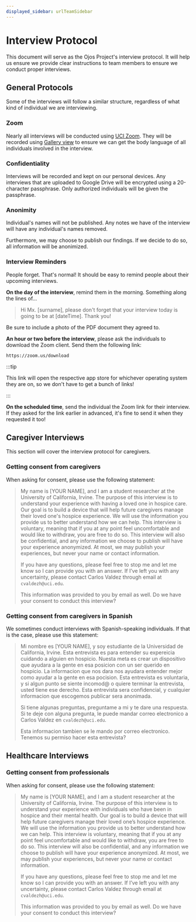 ```yaml
---
displayed_sidebar: urlTeamSidebar
---
```


# Interview Protocol

This document will serve as the Ojos Project's interview protocol. It will help
us ensure we provide clear instructions to team members to ensure we conduct
proper interviews.

## General Protocols

Some of the interviews will follow a similar structure, regardless of what kind
of individual we are interviewing.

### Zoom

Nearly all interviews will be conducted using [UCI Zoom](https://uci.zoom.us/).
They will be recorded using
[Gallery view](https://support.zoom.com/hc/en/article?id=zm_kb&sysparm_article=KB0063672)
to ensure we can get the body language of all individuals involved in the
interview.

### Confidentiality

Interviews will be recorded and kept on our personal devices. Any interviews
that are uploaded to Google Drive will be encrypted using a 20-character
passphrase. Only authorized individuals will be given the passphrase.

### Anonimity

Individual's names will not be published. Any notes we have of the interview
will have any individual's names removed.

Furthermore, we may choose to publish our findings. If we decide to do so, all
information will be anonimized.

### Interview Reminders

People forget. That's normal! It should be easy to remind people about their
upcoming interviews.

**On the day of the interview**, remind them in the morning. Something along the
lines of...

> Hi Mx. [surname], please don't forget that your interview today is going
to be at [dateTime]. Thank you!

Be sure to include a photo of the PDF document they agreed to.

**An hour or two before the interview**, please ask the individuals to download
the Zoom client. Send them the following link:

`https://zoom.us/download`

:::tip

This link will open the respective app store for whichever operating system
they are on, so we don't have to get a bunch of links!

:::

**On the scheduled time**, send the individual the Zoom link for their
interview. If they asked for the link earlier in advanced, it's fine to send
it when they requested it too!

## Caregiver Interviews

This section will cover the interview protocol for caregivers.

### Getting consent from caregivers

When asking for consent, please use the following statement:

> My name is [YOUR NAME], and I am a student researcher at the University of California, Irvine. The purpose of this interview is to understand your experience with having a loved one in hospice care. Our goal is to build a device that will help future caregivers manage their loved one's hospice experience. We will use the information you provide us to better understand how we can help. This interview is voluntary, meaning that if you at any point feel uncomfortable and would like to withdraw, you are free to do so. This interview will also be confidential, and any information we choose to publish will have your experience anonymized. At most, we may publish your experiences, but never your name or contact information.
>
> If you have any questions, please feel free to stop me and let me know so I can provide you with an answer. If I’ve left you with any uncertainty, please contact Carlos Valdez through email at `cvaldezh@uci.edu`.
>
> This information was provided to you by email as well. Do we have your consent to conduct this interview?

### Getting consent from caregivers in Spanish

We sometimes conduct interviews with Spanish-speaking individuals. If that is
the case, please use this statement:

> Mi nombre es [YOUR NAME], y soy estudiante de la Universidad de California, Irvine. Esta entrevista es para entender su expereicia cuidando a alguien en hospicio. Nuesta meta es crear un dispositivo que ayudara a la gente en esa posicion con un ser querido en hospicio. La informacion que nos dara nos ayudara entender mejor como ayudar a la gente en esa pocision. Esta entrevista es voluntaria, y si algun punto se siente incomod@ o quiere terminar la entrevista, usted tiene ese derecho. Esta entrevista sera confidencial, y cualquier informacion que escogemos publicar sera anonimada.
>
> Si tiene algunas preguntas, preguntame a mi y te dare una respuesta. Si te deje con alguna pregunta, le puede mandar correo electronico a Carlos Valdez en `cvaldezh@uci.edu`.
>
> Esta informacion tambien se le mando por correo electronico. Tenemos su permiso hacer esta entrevista?

## Healthcare Interviews

### Getting consent from professionals

When asking for consent, please use the following statement:

> My name is [YOUR NAME], and I am a student researcher at the University of California, Irvine. The purpose of this interview is to understand your experience with individuals who have been in hospice and their mental health. Our goal is to build a device that will help future caregivers manage their loved one’s hospice experience. We will use the information you provide us to better understand how we can help. This interview is voluntary, meaning that if you at any point feel uncomfortable and would like to withdraw, you are free to do so. This interview will also be confidential, and any information we choose to publish will have your experience anonymized. At most, we may publish your experiences, but never your name or contact information.
>
> If you have any questions, please feel free to stop me and let me know so I can provide you with an answer. If I’ve left you with any uncertainty, please contact Carlos Valdez through email at `cvaldezh@uci.edu`.
>
> This information was provided to you by email as well. Do we have your consent to conduct this interview?
